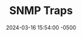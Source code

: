 ---
title: SNMP Traps
date: 2024-03-16 15:54:00 -0500
categories: [CCNP,SNMP]
tags: [snmp,cisco]     # TAG names should always be lowercase
---